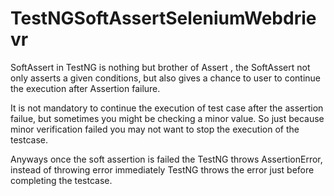 # TestNGSoftAssertSeleniumWebdrievr

SoftAssert in TestNG is nothing but brother of Assert , the SoftAssert not only asserts a given conditions, but also gives a chance to user to continue the execution after Assertion failure.

It is not mandatory to continue the execution of test case after the assertion failue, but sometimes you might be checking a minor value. So just because minor verification failed you may not want to stop the execution of the testcase.

Anyways once the soft assertion is failed the TestNG throws AssertionError, instead of throwing error immediately TestNG throws the error just before completing the testcase.
